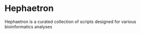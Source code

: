 # Hephaetron
Hephaetron is a curated collection of scripts designed for various bioinformatics analyses
